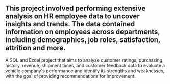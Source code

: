 ## This project involved performing extensive analysis on HR employee data to uncover insights and trends. The data contained information on employees across departments, including demographics, job roles, satisfaction, attrition and more.

A SQL and Excel project that aims to analyze customer ratings, purchasing history, revenue, shipment times, and customer feedback data to evaluate a vehicle company's performance and identify its strengths and weaknesses, with the goal of providing recommendations for improvement.
